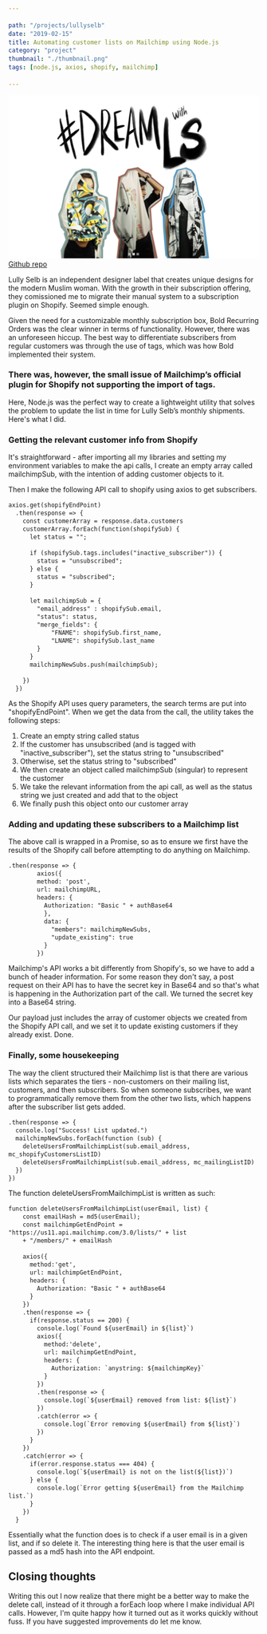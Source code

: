 ```yaml
---

path: "/projects/lullyselb"
date: "2019-02-15"
title: Automating customer lists on Mailchimp using Node.js
category: "project"
thumbnail: "./thumbnail.png"
tags: [node.js, axios, shopify, mailchimp]

---
```

![Lully Selb](./header.jpg)
[Github repo](https://github.com/shaunyap/shopify2mailchimp)

Lully Selb is an independent designer label that creates unique designs for the modern Muslim woman. With the growth in their subscription offering, they comissioned me to migrate their manual system to a subscription plugin on Shopify. Seemed simple enough. 

Given the need for a customizable monthly subscription box, Bold Recurring Orders was the clear winner in terms of functionality. However, there was an unforeseen hiccup. The best way to differentiate subscribers from regular customers was through the use of tags, which was how Bold implemented their system.

### There was, however, the small issue of Mailchimp’s official plugin for Shopify not supporting the import of tags.

Here, Node.js was the perfect way to create a lightweight utility that solves the problem to update the list in time for Lully Selb’s monthly shipments. Here's what I did.

### Getting the relevant customer info from Shopify
It's straightforward - after importing all my libraries and setting my environment variables to make the api calls, I create an empty array called mailchimpSub, with the intention of adding customer objects to it.

Then I make the following API call to shopify using axios to get subscribers.

```
axios.get(shopifyEndPoint)
  .then(response => {
    const customerArray = response.data.customers
    customerArray.forEach(function(shopifySub) {
      let status = "";

      if (shopifySub.tags.includes("inactive_subscriber")) {
        status = "unsubscribed";
      } else {
        status = "subscribed";
      }

      let mailchimpSub = {
        "email_address" : shopifySub.email,
        "status": status,
        "merge_fields": {
            "FNAME": shopifySub.first_name,
            "LNAME": shopifySub.last_name
        }
      }
      mailchimpNewSubs.push(mailchimpSub);

    })
  })
```

As the Shopify API uses query parameters, the search terms are put into "shopifyEndPoint". When we get the data from the call, the utility takes the following steps:
1. Create an empty string called status
2. If the customer has unsubscribed (and is tagged with "inactive_subscriber"), set the status string to "unsubscribed"
3. Otherwise, set the status string to "subscribed" 
4. We then create an object called mailchimpSub (singular) to represent the customer
5. We take the relevant information from the api call, as well as the status string we just created and add that to the object
6. We finally push this object onto our customer array

### Adding and updating these subscribers to a Mailchimp list
The above call is wrapped in a Promise, so as to ensure we first have the results of the Shopify call before attempting to do anything on Mailchimp. 

```
.then(response => {
        axios({
        method: 'post',
        url: mailchimpURL,
        headers: {
          Authorization: "Basic " + authBase64
          },
          data: {
          	"members": mailchimpNewSubs,
          	"update_existing": true
          }
        })
  ```
  
Mailchimp's API works a bit differently from Shopify's, so we have to add a bunch of header information. For some reason they don't say, a post request on their API has to have the secret key in Base64 and so that's what is happening in the Authorization part of the call. We turned the secret key into a Base64 string.

Our payload just includes the array of customer objects we created from the Shopify API call, and we set it to update existing customers if they already exist. Done.

### Finally, some housekeeping

The way the client structured their Mailchimp list is that there are various lists which separates the tiers - non-customers on their mailing list, customers, and then subscribers. So when someone subscribes, we want to programmatically remove them from the other two lists, which happens after the subscriber list gets added.

```
.then(response => {
  console.log("Success! List updated.")
  mailchimpNewSubs.forEach(function (sub) {
    deleteUsersFromMailchimpList(sub.email_address, mc_shopifyCustomersListID)
    deleteUsersFromMailchimpList(sub.email_address, mc_mailingListID)
  })
})
```

The function deleteUsersFromMailchimpList is written as such:

```
function deleteUsersFromMailchimpList(userEmail, list) {
    const emailHash = md5(userEmail);
    const mailchimpGetEndPoint = "https://us11.api.mailchimp.com/3.0/lists/" + list 
    + "/members/" + emailHash

    axios({
      method:'get',
      url: mailchimpGetEndPoint,
      headers: {
        Authorization: "Basic " + authBase64
      }
    })
    .then(response => {
      if(response.status == 200) {
        console.log(`Found ${userEmail} in ${list}`)
        axios({
          method:'delete',
          url: mailchimpGetEndPoint,
          headers: {
            Authorization: `anystring: ${mailchimpKey}`
          }
        })
        .then(response => {
          console.log(`${userEmail} removed from list: ${list}`)
        })
        .catch(error => {
          console.log(`Error removing ${userEmail} from ${list}`)
        })
      }
    })
    .catch(error => {
      if(error.response.status === 404) {
        console.log(`${userEmail} is not on the list(${list})`)
      } else {
        console.log(`Error getting ${userEmail} from the Mailchimp list.`)
      }
    })
  }
  ```
  
Essentially what the function does is to check if a user email is in a given list, and if so delete it. The interesting thing here is that the user email is passed as a md5 hash into the API endpoint.

## Closing thoughts
Writing this out I now realize that there might be a better way to make the delete call, instead of it through a forEach loop where I make individual API calls. However, I'm quite happy how it turned out as it works quickly without fuss. If you have suggested improvements do let me know.
  

